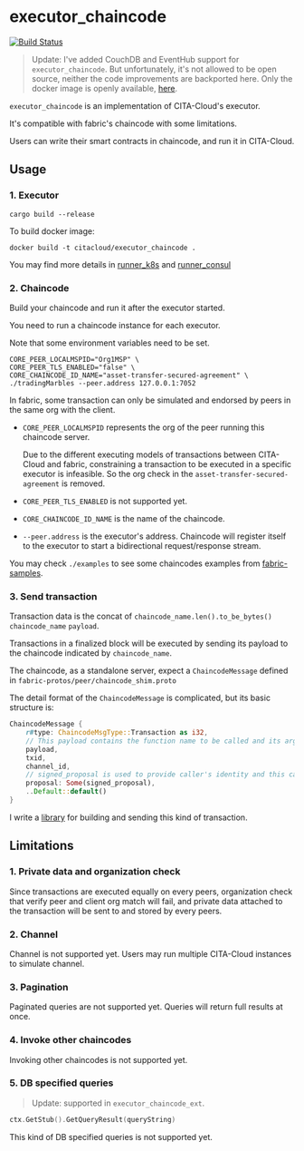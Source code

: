 # executor_chaincode

[![Build Status](https://travis-ci.org/cita-cloud/executor_chaincode.svg?branch=main)](https://travis-ci.org/cita-cloud/executor_chaincode)

> Update:
> I've added CouchDB and EventHub support for `executor_chaincode`.
> But unfortunately, it's not allowed to be open source, neither the code improvements are backported here.
> Only the docker image is openly available, [here](https://hub.docker.com/r/citacloud/executor_chaincode_ext).

`executor_chaincode` is an implementation of CITA-Cloud's executor. 

It's compatible with fabric's chaincode with some limitations.

Users can write their smart contracts in chaincode, and run it in CITA-Cloud. 

## Usage

### 1. Executor

```
cargo build --release
```

To build docker image:

```
docker build -t citacloud/executor_chaincode .
```

You may find more details in [runner_k8s](https://github.com/cita-cloud/runner_k8s) and [runner_consul](https://github.com/cita-cloud/runner_consul)

### 2. Chaincode

Build your chaincode and run it after the executor started.

You need to run a chaincode instance for each executor.

Note that some environment variables need to be set.
```
CORE_PEER_LOCALMSPID="Org1MSP" \
CORE_PEER_TLS_ENABLED="false" \
CORE_CHAINCODE_ID_NAME="asset-transfer-secured-agreement" \
./tradingMarbles --peer.address 127.0.0.1:7052
```
In fabric, some transaction can only be simulated and endorsed by peers in the same org with the client.

* `CORE_PEER_LOCALMSPID` represents the org of the peer running this chaincode server.

    Due to the different executing models of transactions between CITA-Cloud and fabric, constraining a transaction to be executed in a specific executor is infeasible. So the org check in the `asset-transfer-secured-agreement` is removed.

* `CORE_PEER_TLS_ENABLED` is not supported yet.

* `CORE_CHAINCODE_ID_NAME` is the name of the chaincode.

* `--peer.address` is the executor's address. Chaincode will register itself to the executor to start a bidirectional request/response stream.

You may check `./examples` to see some chaincodes examples from [fabric-samples](https://github.com/hyperledger/fabric-samples).

### 3. Send transaction

Transaction data is the concat of `chaincode_name.len().to_be_bytes()` `chaincode_name` `payload`.

Transactions in a finalized block will be executed by sending its payload to the chaincode indicated by `chaincode_name`.

The chaincode, as a standalone server, expect a `ChaincodeMessage` defined in `fabric-protos/peer/chaincode_shim.proto`

The detail format of the `ChaincodeMessage` is complicated, but its basic structure is:

```rust
ChaincodeMessage {
    r#type: ChaincodeMsgType::Transaction as i32,
    // This payload contains the function name to be called and its args.
    payload,
    txid,
    channel_id,
    // signed_proposal is used to provide caller's identity and this call's private data.
    proposal: Some(signed_proposal),
    ..Default::default()
}
```

I write a [library](https://github.com/cita-cloud/chaincode_invoker) for building and sending this kind of transaction.

## Limitations

### 1. Private data and organization check

Since transactions are executed equally on every peers, 
organization check that verify peer and client org match will fail, 
and private data attached to the transaction will be sent to and stored by every peers.

### 2. Channel

Channel is not supported yet. Users may run multiple CITA-Cloud instances to simulate channel.

### 3. Pagination

Paginated queries are not supported yet. Queries will return full results at once.

### 4. Invoke other chaincodes

Invoking other chaincodes is not supported yet.

### 5. DB specified queries
> Update: supported in `executor_chaincode_ext`.

```go
ctx.GetStub().GetQueryResult(queryString)
```
This kind of DB specified queries is not supported yet. 